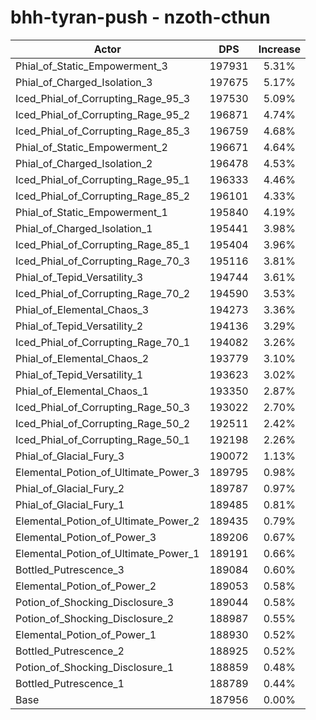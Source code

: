 # bhh-tyran-push - nzoth-cthun
| Actor | DPS | Increase |
|---|:---:|:---:|
|Phial_of_Static_Empowerment_3|197931|5.31%|
|Phial_of_Charged_Isolation_3|197675|5.17%|
|Iced_Phial_of_Corrupting_Rage_95_3|197530|5.09%|
|Iced_Phial_of_Corrupting_Rage_95_2|196871|4.74%|
|Iced_Phial_of_Corrupting_Rage_85_3|196759|4.68%|
|Phial_of_Static_Empowerment_2|196671|4.64%|
|Phial_of_Charged_Isolation_2|196478|4.53%|
|Iced_Phial_of_Corrupting_Rage_95_1|196333|4.46%|
|Iced_Phial_of_Corrupting_Rage_85_2|196101|4.33%|
|Phial_of_Static_Empowerment_1|195840|4.19%|
|Phial_of_Charged_Isolation_1|195441|3.98%|
|Iced_Phial_of_Corrupting_Rage_85_1|195404|3.96%|
|Iced_Phial_of_Corrupting_Rage_70_3|195116|3.81%|
|Phial_of_Tepid_Versatility_3|194744|3.61%|
|Iced_Phial_of_Corrupting_Rage_70_2|194590|3.53%|
|Phial_of_Elemental_Chaos_3|194273|3.36%|
|Phial_of_Tepid_Versatility_2|194136|3.29%|
|Iced_Phial_of_Corrupting_Rage_70_1|194082|3.26%|
|Phial_of_Elemental_Chaos_2|193779|3.10%|
|Phial_of_Tepid_Versatility_1|193623|3.02%|
|Phial_of_Elemental_Chaos_1|193350|2.87%|
|Iced_Phial_of_Corrupting_Rage_50_3|193022|2.70%|
|Iced_Phial_of_Corrupting_Rage_50_2|192511|2.42%|
|Iced_Phial_of_Corrupting_Rage_50_1|192198|2.26%|
|Phial_of_Glacial_Fury_3|190072|1.13%|
|Elemental_Potion_of_Ultimate_Power_3|189795|0.98%|
|Phial_of_Glacial_Fury_2|189787|0.97%|
|Phial_of_Glacial_Fury_1|189485|0.81%|
|Elemental_Potion_of_Ultimate_Power_2|189435|0.79%|
|Elemental_Potion_of_Power_3|189206|0.67%|
|Elemental_Potion_of_Ultimate_Power_1|189191|0.66%|
|Bottled_Putrescence_3|189084|0.60%|
|Elemental_Potion_of_Power_2|189053|0.58%|
|Potion_of_Shocking_Disclosure_3|189044|0.58%|
|Potion_of_Shocking_Disclosure_2|188987|0.55%|
|Elemental_Potion_of_Power_1|188930|0.52%|
|Bottled_Putrescence_2|188925|0.52%|
|Potion_of_Shocking_Disclosure_1|188859|0.48%|
|Bottled_Putrescence_1|188789|0.44%|
|Base|187956|0.00%|
